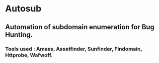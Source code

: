 # Autosub


## Automation of subdomain enumeration for Bug Hunting.


### Tools used : Amass, Assetfinder, Sunfinder, Findomain, Httprobe, Wafwoff.
